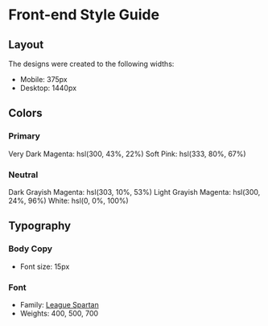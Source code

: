 # Front-end Style Guide

## Layout

The designs were created to the following widths:

- Mobile: 375px
- Desktop: 1440px

## Colors

### Primary

Very Dark Magenta: hsl(300, 43%, 22%)
Soft Pink: hsl(333, 80%, 67%)

### Neutral

Dark Grayish Magenta: hsl(303, 10%, 53%)
Light Grayish Magenta: hsl(300, 24%, 96%)
White: hsl(0, 0%, 100%)

## Typography

### Body Copy

- Font size: 15px

### Font

- Family: [League Spartan](https://fonts.google.com/specimen/League+Spartan)
- Weights: 400, 500, 700

 <!-- 10,000+ of our users love our products.

 We only provide great products combined with excellent customer service.
 See what our satisfied customers are saying about our services.

 Rated 5 Stars in Reviews
 Rated 5 Stars in Report Guru
 Rated 5 Stars in BestTech

 Colton Smith
 Verified Buyer
 "We needed the same printed design as the one we had ordered a week prior.
 Not only did they find the original order, but we also received it in time.
 Excellent!"

 Irene Roberts
 Verified Buyer
 "Customer service is always excellent and very quick turn around. Completely
 delighted with the simplicity of the purchase and the speed of delivery."

 Anne Wallace
 Verified Buyer
 "Put an order with this company and can only praise them for the very high
 standard. Will definitely use them again and recommend them to everyone!"
-->
